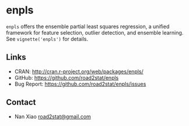 # enpls

`enpls` offers the ensemble partial least squares regression, a unified framework for feature selection, outlier detection, and ensemble learning. See `vignette('enpls')` for details.

## Links

  * CRAN: http://cran.r-project.org/web/packages/enpls/
  * GitHub: https://github.com/road2stat/enpls
  * Bug Report: https://github.com/road2stat/enpls/issues

## Contact

  * Nan Xiao <road2stat@gmail.com>
